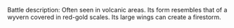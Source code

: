 Battle description: Often seen in volcanic areas. Its form resembles that of a wyvern covered in red-gold scales. Its large wings can create a firestorm.